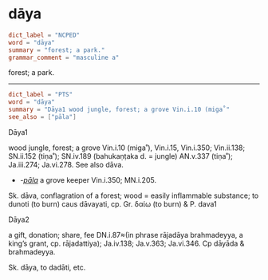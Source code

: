 # dāya

``` toml
dict_label = "NCPED"
word = "dāya"
summary = "forest; a park."
grammar_comment = "masculine a"
```

forest; a park.

--------------------

``` toml
dict_label = "PTS"
word = "dāya"
summary = "Dāya1 wood jungle, forest; a grove Vin.i.10 (miga˚"
see_also = ["pāla"]
```

Dāya1

wood jungle, forest; a grove Vin.i.10 (miga˚), Vin.i.15, Vin.i.350; Vin.ii.138; SN.ii.152 (tiṇa˚); SN.iv.189 (bahukaṇṭaka d. = jungle) AN.v.337 (tiṇa˚); Ja.iii.274; Ja.vi.278. See also dāva.

* *\-[pāla](pāla.md)* a grove keeper Vin.i.350; MN.i.205.

Sk. dāva, conflagration of a forest; wood = easily inflammable substance; to dunoti (to burn) caus dāvayati, cp. Gr. δαίω (to burn) & P. dava1

Dāya2

a gift, donation; share, fee DN.i.87≈(in phrase rājadāya brahmadeyya, a king’s grant, cp. rājadattiya); Ja.iv.138; Ja.v.363; Ja.vi.346. Cp dāyāda & brahmadeyya.

Sk. dāya, to dadāti, etc.

